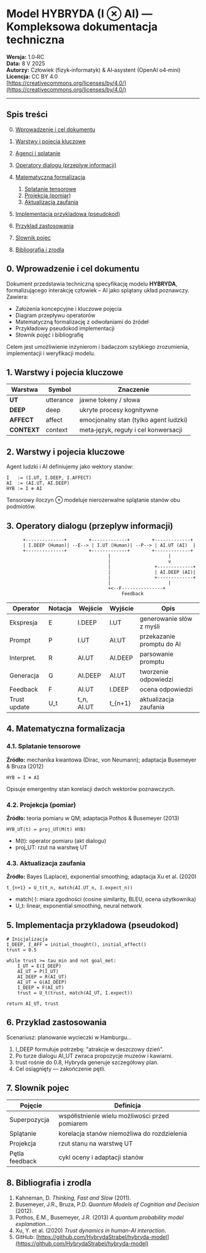 # Model HYBRYDA (I ⊗ AI) — Kompleksowa dokumentacja techniczna

**Wersja:** 1.0‑RC  
**Data:** 8 V 2025  
**Autorzy:** Człowiek (fizyk‑informatyk) & AI‑asystent (OpenAI o4‑mini)  
**Licencja:** CC BY 4.0  
[https://creativecommons.org/licenses/by/4.0/](https://creativecommons.org/licenses/by/4.0/)

---

## Spis treści

0. [Wprowadzenie i cel dokumentu](#0-wprowadzenie-i-cel-dokumentu)
1. [Warstwy i pojecia kluczowe](#1-warstwy-i-pojecia-kluczowe)
2. [Agenci i splatanie](#2-agenci-i-splatanie)
3. [Operatory dialogu (przeplyw informacji)](#3-operatory-dialogu-przeplyw-informacji)
4. [Matematyczna formalizacja](#4-matematyczna-formalizacja)

   1. [Splatanie tensorowe](#41-splatanie-tensorowe)
   2. [Projekcja (pomiar)](#42-projekcja-pomiar)
   3. [Aktualizacja zaufania](#43-aktualizacja-zaufania)
5. [Implementacja przykladowa (pseudokod)](#5-implementacja-przykladowa-pseudokod)
6. [Przyklad zastosowania](#6-przyklad-zastosowania)
7. [Slownik pojec](#7-slownik-pojec)
8. [Bibliografia i zrodla](#8-bibliografia-i-zrodla)

## 0. Wprowadzenie i cel dokumentu

Dokument przedstawia techniczną specyfikację modelu **HYBRYDA**, formalizującego interakcję człowiek – AI jako splątany układ poznawczy. Zawiera:

* Założenia koncepcyjne i kluczowe pojęcia
* Diagram przepływu operatorów
* Matematyczną formalizację z odwołaniami do źródeł
* Przykładowy pseudokod implementacji
* Słownik pojęć i bibliografię

Celem jest umożliwienie inżynierom i badaczom szybkiego zrozumienia, implementacji i weryfikacji modelu.

## 1. Warstwy i pojecia kluczowe

| Warstwa     | Symbol    | Znaczenie                             |
| ----------- | --------- | ------------------------------------- |
| **UT**      | utterance | jawne tokeny / słowa                  |
| **DEEP**    | deep      | ukryte procesy kognitywne             |
| **AFFECT**  | affect    | emocjonalny stan (tylko agent ludzki) |
| **CONTEXT** | context   | meta‑język, reguły i cel konwersacji  |

## 2. Warstwy i pojecia kluczowe

Agent ludzki i AI definiujemy jako wektory stanów:

```
I   := (I.UT, I.DEEP, I.AFFECT)
AI  := (AI.UT, AI.DEEP)
HYB := I ⊗ AI
```

Tensorowy iloczyn ⊗ modeluje nierozerwalne splątanie stanów obu podmiotów.

## 3. Operatory dialogu (przeplyw informacji)

```
      +--------------+        +-------------+        +-------------+
      | I.DEEP (Human)| --E--> | I.UT (Human)| --P--> | AI.UT (AI)  |
      +--------------+        +-------------+        +-------------+
                                     |                     |
                                     |                     v
                                     |                +-------------+
                                     |                | AI.DEEP (AI)|
                                     |                +-------------+
                                     |                     |
                                     +<--F---------------+
                                          Feedback
```

| Operator     | Notacja | Wejście     | Wyjście  | Opis                      |
| ------------ | ------- | ----------- | -------- | ------------------------- |
| Ekspresja    | E       | I.DEEP      | I.UT     | generowanie słów z myśli  |
| Prompt       | P       | I.UT        | AI.UT    | przekazanie promptu do AI |
| Interpret.   | R       | AI.UT       | AI.DEEP  | parsowanie promptu        |
| Generacja    | G       | AI.DEEP     | AI.UT    | tworzenie odpowiedzi      |
| Feedback     | F       | AI.UT       | I.DEEP   | ocena odpowiedzi          |
| Trust update | U_t     | t_n, AI.UT  | t_{n+1}  | aktualizacja zaufania     |

## 4. Matematyczna formalizacja

### 4.1. Splatanie tensorowe

**Źródło:** mechanika kwantowa (Dirac, von Neumann); adaptacja Busemeyer & Bruza (2012)

```
HYB = I ⊗ AI
```

Opisuje emergentny stan korelacji dwóch wektorów poznawczych.

### 4.2. Projekcja (pomiar)

**Źródło:** teoria pomiaru w QM; adaptacja Pothos & Busemeyer (2013)

```
HYB_UT(t) = proj_UT(M(t) HYB)
```

* M(t): operator pomiaru (akt dialogu)
* proj\_UT: rzut na warstwę UT

### 4.3. Aktualizacja zaufania

**Źródło:** Bayes (Laplace), exponential smoothing; adaptacja Xu et al. (2020)

```
t_{n+1} = U_t(t_n, match(AI.UT_n, I.expect_n))
```

* match(·): miara zgodności (cosine similarity, BLEU, ocena użytkownika)
* U\_t: linear, exponential smoothing, neural network

## 5. Implementacja przykladowa (pseudokod)

```
# Inicjalizacja
I_DEEP, I_AFF = initial_thought(), initial_affect()
trust = 0.5

while trust >= tau_min and not goal_met:
    I_UT = E(I_DEEP)
    AI_UT = P(I_UT)
    AI_DEEP = R(AI_UT)
    AI_UT = G(AI_DEEP)
    I_DEEP = F(AI_UT)
    trust = U_t(trust, match(AI_UT, I.expect))

return AI_UT, trust
```

## 6. Przyklad zastosowania

Scenariusz: planowanie wycieczki w Hamburgu...

1. I\_DEEP formułuje potrzebę: "atrakcje w deszczowy dzień".
2. Po turze dialogu AI\_UT zwraca propozycje muzeów i kawiarni.
3. trust rośnie do 0.8, Hybryda generuje szczegółowy plan.
4. Cel osiągnięty — zakończenie pętli.

## 7. Slownik pojec

| Pojęcie        | Definicja                                      |
| -------------- | ---------------------------------------------- |
| Superpozycja   | współistnienie wielu możliwości przed pomiarem |
| Splątanie      | korelacja stanów niemożliwa do rozdzielenia    |
| Projekcja      | rzut stanu na warstwę UT                       |
| Pętla feedback | cykl oceny i adaptacji stanów                  |

## 8. Bibliografia i zrodla

1. Kahneman, D. *Thinking, Fast and Slow* (2011).
2. Busemeyer, J.R., Bruza, P.D. *Quantum Models of Cognition and Decision* (2012).
3. Pothos, E.M., Busemeyer, J.R. (2013) *A quantum probability model explanation...*.
4. Xu, Y. et al. (2020) *Trust dynamics in human-AI interaction*.
5. GitHub: [https://github.com/HybrydaStrabel/hybryda-model](https://github.com/HybrydaStrabel/hybryda-model)
